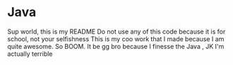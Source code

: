 # Java

Sup world, this is my README
Do not use any of this code because it is for school, not your selfishness
This is my coo work that I made because I am quite awesome. So BOOM. It be gg bro because I finesse the Java
, JK I'm actually terrible
